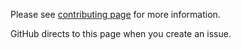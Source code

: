 Please see [contributing page](./contributing/README.md) for more information.

GitHub directs to this page when you create an issue.
